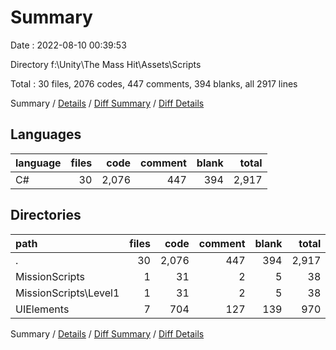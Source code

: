 # Summary

Date : 2022-08-10 00:39:53

Directory f:\\Unity\\The Mass Hit\\Assets\\Scripts

Total : 30 files,  2076 codes, 447 comments, 394 blanks, all 2917 lines

Summary / [Details](details.md) / [Diff Summary](diff.md) / [Diff Details](diff-details.md)

## Languages
| language | files | code | comment | blank | total |
| :--- | ---: | ---: | ---: | ---: | ---: |
| C# | 30 | 2,076 | 447 | 394 | 2,917 |

## Directories
| path | files | code | comment | blank | total |
| :--- | ---: | ---: | ---: | ---: | ---: |
| . | 30 | 2,076 | 447 | 394 | 2,917 |
| MissionScripts | 1 | 31 | 2 | 5 | 38 |
| MissionScripts\\Level1 | 1 | 31 | 2 | 5 | 38 |
| UIElements | 7 | 704 | 127 | 139 | 970 |

Summary / [Details](details.md) / [Diff Summary](diff.md) / [Diff Details](diff-details.md)
